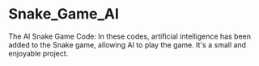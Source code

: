 # Snake_Game_AI
The AI Snake Game Code: In these codes, artificial intelligence has been added to the Snake game, allowing AI to play the game. It's a small and enjoyable project.
